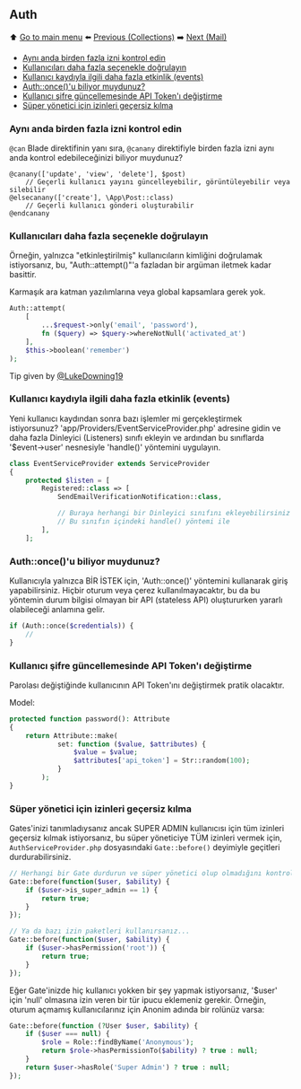 ## Auth

⬆️ [Go to main menu](README.md#laravel-tips) ⬅️ [Previous (Collections)](collections.md) ➡️ [Next (Mail)](mail.md)

- [Aynı anda birden fazla izni kontrol edin](#aynı-anda-birden-fazla-izni-kontrol-edin)
- [Kullanıcıları daha fazla seçenekle doğrulayın](#kullanıcıları-daha-fazla-seçenekle-doğrulayın)
- [Kullanıcı kaydıyla ilgili daha fazla etkinlik (events)](#kullanıcı-kaydıyla-ilgili-daha-fazla-etkinlik-events)
- [Auth::once()'u biliyor muydunuz?](#authonceu-biliyor-muydunuz)
- [Kullanıcı şifre güncellemesinde API Token'ı değiştirme](#kullanıcı-şifre-güncellemesinde-api-tokenı-değiştirme)
- [Süper yönetici için izinleri geçersiz kılma](#süper-yönetici-için-izinleri-geçersiz-kılma)

### Aynı anda birden fazla izni kontrol edin

`@can` Blade direktifinin yanı sıra, `@canany` direktifiyle birden fazla izni aynı anda kontrol edebileceğinizi biliyor muydunuz?

```blade
@canany(['update', 'view', 'delete'], $post)
    // Geçerli kullanıcı yayını güncelleyebilir, görüntüleyebilir veya silebilir
@elsecanany(['create'], \App\Post::class)
    // Geçerli kullanıcı gönderi oluşturabilir
@endcanany
```

### Kullanıcıları daha fazla seçenekle doğrulayın

Örneğin, yalnızca "etkinleştirilmiş" kullanıcıların kimliğini doğrulamak istiyorsanız, bu, "Auth::attempt()"'a fazladan bir argüman iletmek kadar basittir.

Karmaşık ara katman yazılımlarına veya global kapsamlara gerek yok.

```php
Auth::attempt(
    [
        ...$request->only('email', 'password'),
        fn ($query) => $query->whereNotNull('activated_at')
    ],
    $this->boolean('remember')
);
```

Tip given by [@LukeDowning19](https://twitter.com/LukeDowning19)

### Kullanıcı kaydıyla ilgili daha fazla etkinlik (events)

Yeni kullanıcı kaydından sonra bazı işlemler mi gerçekleştirmek istiyorsunuz? 'app/Providers/EventServiceProvider.php' adresine gidin ve daha fazla Dinleyici (Listeners) sınıfı ekleyin ve ardından bu sınıflarda '$event->user' nesnesiyle 'handle()' yöntemini uygulayın.

```php
class EventServiceProvider extends ServiceProvider
{
    protected $listen = [
        Registered::class => [
            SendEmailVerificationNotification::class,

            // Buraya herhangi bir Dinleyici sınıfını ekleyebilirsiniz
            // Bu sınıfın içindeki handle() yöntemi ile
        ],
    ];
```

### Auth::once()'u biliyor muydunuz?

Kullanıcıyla yalnızca BİR İSTEK için, 'Auth::once()' yöntemini kullanarak giriş yapabilirsiniz.
Hiçbir oturum veya çerez kullanılmayacaktır, bu da bu yöntemin durum bilgisi olmayan bir API (stateless API) oluştururken yararlı olabileceği anlamına gelir.

```php
if (Auth::once($credentials)) {
    //
}
```

### Kullanıcı şifre güncellemesinde API Token'ı değiştirme

Parolası değiştiğinde kullanıcının API Token'ını değiştirmek pratik olacaktır.

Model:

```php
protected function password(): Attribute
{
    return Attribute::make(
            set: function ($value, $attributes) {
                $value = $value;
                $attributes['api_token'] = Str::random(100);
            }
        );
}
```

### Süper yönetici için izinleri geçersiz kılma

Gates'inizi tanımladıysanız ancak SUPER ADMIN kullanıcısı için tüm izinleri geçersiz kılmak istiyorsanız, bu süper yöneticiye TÜM izinleri vermek için, `AuthServiceProvider.php` dosyasındaki `Gate::before()` deyimiyle geçitleri durdurabilirsiniz.

```php
// Herhangi bir Gate durdurun ve süper yönetici olup olmadığını kontrol edin
Gate::before(function($user, $ability) {
    if ($user->is_super_admin == 1) {
        return true;
    }
});

// Ya da bazı izin paketleri kullanırsanız...
Gate::before(function($user, $ability) {
    if ($user->hasPermission('root')) {
        return true;
    }
});
```

Eğer Gate'inizde hiç kullanıcı yokken bir şey yapmak istiyorsanız, '$user' için 'null' olmasına izin veren bir tür ipucu eklemeniz gerekir. Örneğin, oturum açmamış kullanıcılarınız için Anonim adında bir rolünüz varsa:

```php
Gate::before(function (?User $user, $ability) {
    if ($user === null) {
        $role = Role::findByName('Anonymous');
        return $role->hasPermissionTo($ability) ? true : null;
    }
    return $user->hasRole('Super Admin') ? true : null;
});
```

